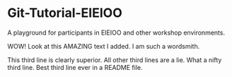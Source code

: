 # Git-Tutorial-EIEIOO
A playground for participants in EIEIOO and other workshop environments.

WOW! Look at this AMAZING text I added. I am such a wordsmith.

This third line is clearly superior. All other third lines are a lie.
What a nifty third line. Best third line ever in a README file.
